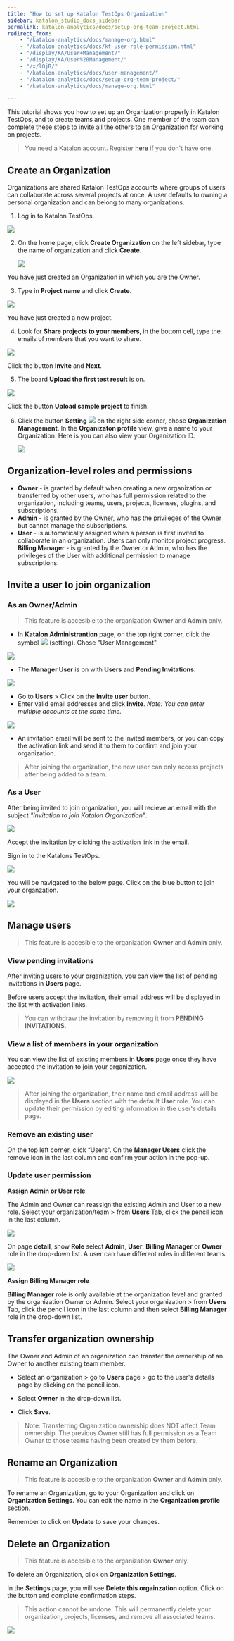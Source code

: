 ```yaml
---
title: "How to set up Katalon TestOps Organization"
sidebar: katalon_studio_docs_sidebar
permalink: katalon-analytics/docs/setup-org-team-project.html
redirect_from:
    - "/katalon-analytics/docs/manage-org.html"
    - "/katalon-analytics/docs/kt-user-role-permission.html"
    - "/display/KA/User+Management/"
    - "/display/KA/User%20Management/"
    - "/x/lQjR/"
    - "/katalon-analytics/docs/user-management/"
    - "/katalon-analytics/docs/setup-org-team-project/"
    - "/katalon-analytics/docs/manage-org.html"

---
```

This tutorial shows you how to set up an Organization properly in Katalon TestOps, and to create teams and projects. One member of the team can complete these steps to invite all the others to an Organization for working on projects.

> You need a Katalon account. Register [here](https://www.katalon.com/sign-up/) if you don't have one.

## Create an Organization

Organizations are shared Katalon TestOps accounts where groups of users can collaborate across several projects at once. A user defaults to owning a personal organization and can belong to many organizations.

1. Log in to Katalon TestOps.

<img src="https://github.com/katalon-studio/docs-images/raw/1e86fafbb5ac1d4dc845598cc86ee24c9d99e86b/katalon-analytics/docs/setup-org-team-project/login_kat_testops.png" width="" height="">

2. On the home page, click **Create Organization** on the left sidebar, type the name of organization and click **Create**.

   <img src="https://github.com/katalon-studio/docs-images/raw/master/katalon-analytics/docs/setup-org-team-project/kt_create_org.png" width="" height="">

You have just created an Organization in which you are the Owner.

3. Type in **Project name** and click **Create**.

![](https://github.com/katalon-studio/docs-images/raw/master/katalon-analytics/docs/setup-org-team-project/kt_set_first_project.png)

You have just created a new project.

4. Look for **Share projects to your members**, in the bottom cell, type the emails of members that you want to share.

![](https://github.com/katalon-studio/docs-images/raw/master/katalon-analytics/docs/setup-org-team-project/kt_share_proj_member.png)

Click the button **Invite** and **Next**.

5. The board **Upload the first test result** is on. 

![](https://github.com/katalon-studio/docs-images/raw/master/katalon-analytics/docs/setup-org-team-project/kt_upload_first_test_result.png)

Click the button **Upload sample project** to finish.

6. Click the button **Setting** ![](https://github.com/katalon-studio/docs-images/raw/master/katalon-analytics/docs/setup-org-team-project/kt_set_symbol_corner.png) on the right side corner, chose **Organization Management**. In the **Organizaton profile** view, give a name to your Organization. Here is you can also view your Organization ID.

   <img src="https://github.com/katalon-studio/docs-images/raw/1fcada24da81018e85826582cba92930f1042fdc/katalon-analytics/docs/setup-org-team-project/kt_org_profile.png" width="" height=""> 

## **Organization-level roles and permissions** 

* **Owner** - is granted by default when creating a new organization or transferred by other users, who has full permission related to the organization, including teams, users, projects, licenses, plugins, and subscriptions.
* **Admin** - is granted by the Owner, who has the privileges of the Owner but cannot manage the subscriptions.
* **User** - is automatically assigned when a person is first invited to collaborate in an organization. Users can only monitor project progress.
**Billing Manager** - is granted by the Owner or Admin, who has the privileges of the User with additional permission to manage subscriptions.

## Invite a user to join organization

### As an Owner/Admin

> This feature is accesible to the organization **Owner** and **Admin** only.

* In **Katalon Administrantion** page, on the top right corner, click the symbol ![](https://github.com/katalon-studio/docs-images/raw/master/katalon-analytics/docs/setup-org-team-project/kt_set_symbol_corner.png) (setting). Chose "User Management".

![](https://github.com/katalon-studio/docs-images/raw/master/katalon-analytics/docs/setup-org-team-project/kt_user_manag.png)

* The **Manager User** is on with **Users** and **Pending Invitations**.

![](https://github.com/katalon-studio/docs-images/raw/master/katalon-analytics/docs/setup-org-team-project/kt_manager_user.png)

* Go to **Users** > Click on the **Invite user** button.
* Enter valid email addresses and click **Invite**. *Note: You can enter multiple accounts at the same time.*

![](https://github.com/katalon-studio/docs-images/raw/master/katalon-analytics/docs/setup-org-team-project/kt_invite_user.png)

* An invitation email will be sent to the invited members, or you can copy the activation link and send it to them to confirm and join your organization.

> After joining the organization, the new user can only access projects after being added to a team.

### As a User

After being invited to join organization, you will recieve an email with the subject *"Invitation to join Katalon Organization"*.

![](https://github.com/katalon-studio/docs-images/raw/master/katalon-analytics/docs/setup-org-team-project/kt_mail_invite.png)

Accept the invitation by clicking the activation link in the email.

Sign in to the Katalons TestOps.

![](https://github.com/katalon-studio/docs-images/raw/master/katalon-analytics/docs/setup-org-team-project/login_kat_testops.png)

You will be navigated to the below page. Click on the blue button to join your organzation.

![](https://github.com/katalon-studio/docs-images/raw/master/katalon-analytics/docs/setup-org-team-project/kt_invitation_org.png)

## Manage users

> This feature is accesible to the organization **Owner** and **Admin** only.

### View pending invitations

After inviting users to your organization, you can view the list of pending invitations in **Users** page.

Before users accept the invitation, their email address will be displayed in the list with activation links. 

> You can withdraw the invitation by removing it from **PENDING INVITATIONS**.

### View a list of members in your organization

You can view the list of existing members in **Users** page once they have accepted the invitation to join your organization.

![](https://github.com/katalon-studio/docs-images/raw/master/katalon-analytics/docs/setup-org-team-project/kt_manager_user.png)

> After joining the organization, their name and email address will be displayed in the **Users** section with the default **User** role. You can update their permission by editing information in the user's details page.

### Remove an existing user

On the top left corner, click “Users”. On the **Manager Users** click the remove icon in the last column and confirm your action in the pop-up.

### Update user permission

**Assign Admin or User role**

The Admin and Owner can reassign the existing Admin and User to a new role. Select your organization/team > from **Users** Tab, click the pencil icon in the last column.

![](https://github.com/katalon-studio/docs-images/raw/master/katalon-analytics/docs/setup-org-team-project/kt_manager_user_change_user.png)

On page **detail**, show **Role** select **Admin**, **User**, **Billing Manager** or **Owner** role in the drop-down list. A user can have different roles in different teams.

![](https://github.com/katalon-studio/docs-images/raw/master/katalon-analytics/docs/setup-org-team-project/kt_change_role_user.png)

**Assign Billing Manager role**

**Billing Manager** role is only available at the organization level and granted by the organization Owner or Admin. Select your organization > from **Users** Tab, click the pencil icon in the last column and then select **Billing Manager** role in the drop-down list.

## Transfer organization ownership

The Owner and Admin of an organization can transfer the ownership of an Owner to another existing team member. 

* Select an organization > go to **Users** page > go to the user's details page by clicking on the pencil icon.

* Select **Owner** in the drop-down list.

* Click **Save**.

> Note: Transferring Organization ownership does NOT affect Team ownership. The previous Owner still has full permission as a Team Owner to those teams having been created by them before.

## Rename an Organization

> This feature is accesible to the organization **Owner** and **Admin** only.

To rename an Organization, go to your Organization and click on **Organization Settings**. You can edit the name in the **Organization profile** section.

Remember to click on **Update** to save your changes.

## Delete an Organization

> This feature is accesible to the organization **Owner** only.

To delete an Organization, click on **Organization Settings**.

In the **Settings** page, you will see **Delete this orgainzation** option. Click on the button and complete confirmation steps.

> This action cannot be undone. This will permanently delete your organization, projects, licenses, and remove all associated teams.

<img src="https://github.com/katalon-studio/docs-images/raw/master/katalon-analytics/docs/setup-org-team-project/delete-org.png" width="" height="">